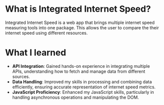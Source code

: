 # What is Integrated Internet Speed?
Integrated Internet Speed is a web app that brings multiple internet speed measuring tools into one package. This allows the user to compare the their internet speed using different resources.

# What I learned
- **API Integration**: Gained hands-on experience in integrating multiple APIs, understanding how to fetch and manage data from different sources.
- **Data Handling**: Improved my skills in processing and combining data efficiently, ensuring accurate representation of internet speed metrics.
- **JavaScript Proficiency**: Enhanced my JavaScript skills, particularly in handling asynchronous operations and manipulating the DOM.
